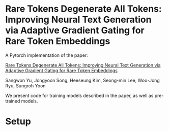 # Rare Tokens Degenerate All Tokens: Improving Neural Text Generation via Adaptive Gradient Gating for Rare Token Embeddings
A Pytorch implementation of the paper:

[Rare Tokens Degenerate All Tokens: Improving Neural Text Generation via Adaptive Gradient Gating for Rare Token Embeddings](https://arxiv.org/abs/2109.03127)

Sangwon Yu, Jongyoon Song, Heeseung Kim, Seong-min Lee, Woo-Jong Ryu, Sungroh Yoon

We present code for training models described in the paper, as well as pre-trained models.

# Setup

